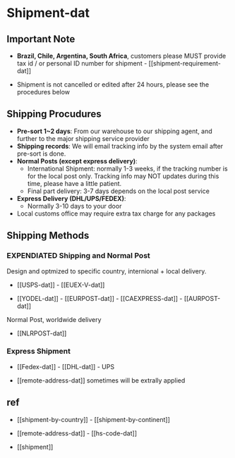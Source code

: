 
# Shipment-dat 

## Important Note 

- **Brazil, Chile, Argentina, South Africa**, customers please MUST provide tax id / or personal ID number for shipment - [[shipment-requirement-dat]]

- Shipment is not cancelled or edited after 24 hours, please see the procedures below

## Shipping Procudures  


- **Pre-sort 1~2 days**: From our warehouse to our shipping agent, and further to the major shipping service provider
- **Shipping records**: We will email tracking info by the system email after pre-sort is done. 
- **Normal Posts (except express delivery)**:
  - International Shipment: normally 1-3 weeks, if the tracking number is for the local post only. Tracking info may NOT updates during this time, please have a little patient.
  - Final part delivery: 3-7 days depends on the local post service
- **Express Delivery (DHL/UPS/FEDEX)**:
  - Normally 3-10 days to your door
- Local customs office may require extra tax charge for any packages



## Shipping Methods 


### EXPENDIATED Shipping and Normal Post 

Design and optmized to specific country, internional + local delivery.

- [[USPS-dat]] - [[EUEX-V-dat]]

- [[YODEL-dat]] - [[EURPOST-dat]] - [[CAEXPRESS-dat]] - [[AURPOST-dat]]

Normal Post, worldwide delivery

- [[NLRPOST-dat]]


### Express Shipment 

- [[Fedex-dat]] - [[DHL-dat]] - UPS

- [[remote-address-dat]] sometimes will be extrally applied

## ref 

- [[shipment-by-country]] - [[shipment-by-continent]]


- [[remote-address-dat]] - [[hs-code-dat]]


- [[shipment]]

